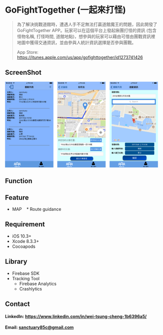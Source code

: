 
GoFightTogether (一起來打怪)
=============================================================
> 為了解決挑戰道館時，遭遇人手不足無法打贏道館魔王的問題，因此開發了GoFightTogether APP。玩家可以在這個平台上發起揪團打怪的資訊 
> (包含怪物名稱, 打怪時間, 道館地點)，想參與的玩家可以藉由可借由團戰資訊裡地圖中獲得交通資訊，並由參與人統計資訊選擇是否參與團戰。
>
>
>App Store: https://itunes.apple.com/us/app/gofighttogether/id1273741426

ScreenShot
-------------------------------------------------------------
![img](https://github.com/WeiTsungCheng/Project2/blob/master/readmePic.png)

Function
-------------------------------------------------------------

Feature
-------------------------------------------------------------


*  MAP
    *  Route guidance

Requirement
-------------------------------------------------------------
*  iOS 10.3+ <br>
*  Xcode 8.3.3+ <br>
*  Cocoapods

Library
-------------------------------------------------------------
*  Firebase SDK
*  Tracking Tool
    *  Firebase Analytics
    *  Crashlytics

Contact
-------------------------------------------------------------
#### LinkedIn: https://www.linkedin.com/in/wei-tsung-cheng-1b6396a5/ <br>
#### Email: sanctuary85c@gmail.com 
 
